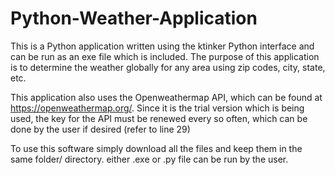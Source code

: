 # Python-Weather-Application
This is a Python application written using the ktinker Python interface and can be run as an exe file which is included.
The purpose of this application is to determine the weather globally for any area using zip codes, city, state, etc.

This application also uses the Openweathermap API, which can be found at https://openweathermap.org/. Since it is the trial version which
is being used, the key for the API must be renewed every so often, which can be done by the user if desired (refer to line 29)

To use this software simply download all the files and keep them in the same folder/ directory. either .exe or .py file can be run by the
user.


